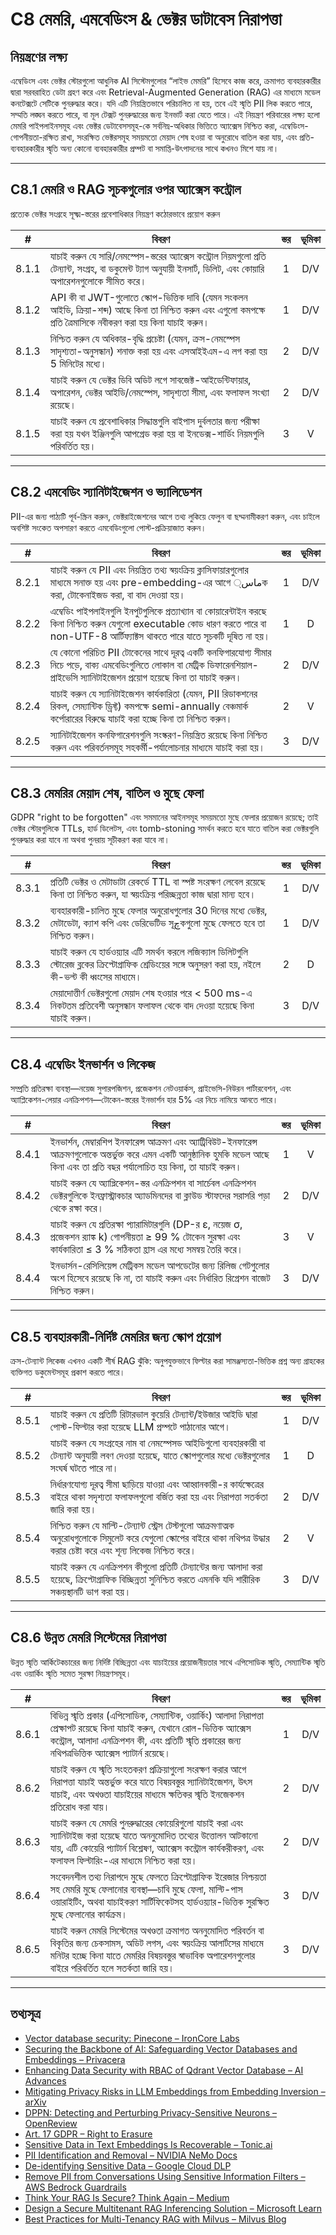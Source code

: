 # C8 মেমরি, এমবেডিংস & ভেক্টর ডাটাবেস নিরাপত্তা

## নিয়ন্ত্রণের লক্ষ্য

এম্বেডিংস এবং ভেক্টর স্টোরগুলো আধুনিক AI সিস্টেমগুলোর “লাইভ মেমরি” হিসেবে কাজ করে, ক্রমাগত ব্যবহারকারীর দ্বারা সরবরাহিত ডেটা গ্রহণ করে এবং Retrieval-Augmented Generation (RAG) এর মাধ্যমে মডেল কনটেক্সটে সেটিকে পুনরুদ্ধার করে। যদি এটি নিয়ন্ত্রিতভাবে পরিচালিত না হয়, তবে এই স্মৃতি PII লিক করতে পারে, সম্মতি লঙ্ঘন করতে পারে, বা মূল টেক্সট পুনরুদ্ধারের জন্য ইনভার্ট করা যেতে পারে। এই নিয়ন্ত্রণ পরিবারের লক্ষ্য হলো মেমরি পাইপলাইনসমূহ এবং ভেক্টর ডেটাবেসসমূহ-কে সর্বনিম্ন-অধিকার ভিত্তিতে অ্যাক্সেস নিশ্চিত করা, এম্বেডিংস-গোপনীয়তা-রক্ষিত রাখা, সংরক্ষিত ভেক্টরসমূহ সময়মতো মেয়াদ শেষ হওয়া বা অনুরোধে বাতিল করা যায়, এবং প্রতি-ব্যবহারকারীর স্মৃতি অন্য কোনো ব্যবহারকারীর প্রম্পট বা সমাপ্তি-উৎপাদনের সাথে কখনও মিশে যায় না।

---

## C8.1 মেমরি ও RAG সূচকগুলোর ওপর অ্যাক্সেস কন্ট্রোল

প্রত্যেক ভেক্টর সংগ্রহে সূক্ষ্ম-স্তরের প্রবেশাধিকার নিয়ন্ত্রণ কঠোরভাবে প্রয়োগ করুন

|   #   | বিবরণ                                                                                                                                                                    | স্তর | ভূমিকা |
| :---: | ------------------------------------------------------------------------------------------------------------------------------------------------------------------------ | :--: | :----: |
| 8.1.1 | যাচাই করুন যে সারি/নেমস্পেস-স্তরের অ্যাক্সেস কন্ট্রোল নিয়মগুলো প্রতি টেন্যান্ট, সংগ্রহ, বা ডকুমেন্ট ট্যাগ অনুযায়ী ইনসার্ট, ডিলিট, এবং কোয়ারি অপারেশনগুলোকে সীমিত করে। |  1   |  D/V   |
| 8.1.2 | API কী বা JWT-গুলোতে স্কোপ-ভিত্তিক দাবি (যেমন সংকলন আইডি, ক্রিয়া-শব্দ) আছে কিনা তা নিশ্চিত করুন এবং এগুলো কমপক্ষে প্রতি ত্রৈমাসিকে নবীকরণ করা হয় কিনা যাচাই করুন।       |  1   |  D/V   |
| 8.1.3 | নিশ্চিত করুন যে অধিকার-বৃদ্ধি প্রচেষ্টা (যেমন, ক্রস-নেমস্পেস সাদৃশ্যতা-অনুসন্ধান) শনাক্ত করা হয় এবং এসআইইএম-এ লগ করা হয় 5 মিনিটের মধ্যে।                                 |  2   |  D/V   |
| 8.1.4 | যাচাই করুন যে ভেক্টর ডিবি অডিট লগে সাবজেক্ট-আইডেন্টিফায়ার, অপারেশন, ভেক্টর আইডি/নেমস্পেস, সাদৃশ্যতা সীমা, এবং ফলাফল সংখ্যা রয়েছে।                                      |  2   |  D/V   |
| 8.1.5 | যাচাই করুন যে প্রবেশাধিকার সিদ্ধান্তগুলি বাইপাস দুর্বলতার জন্য পরীক্ষা করা হয় যখন ইঞ্জিনগুলি আপগ্রেড করা হয় বা ইনডেক্স-শার্ডিং নিয়মগুলি পরিবর্তিত হয়।                |  3   |   V    |

---

## C8.2 এমবেডিং স্যানিটাইজেশন ও ভ্যালিডেশন

PII-এর জন্য পাঠ্যটি পূর্ব-স্ক্রিন করুন, ভেক্টরাইজেশনের আগে তথ্য লুকিয়ে ফেলুন বা ছদ্মনামীকরণ করুন, এবং চাইলে অবশিষ্ট সংকেত অপসারণ করতে এমবেডিংগুলো পোস্ট-প্রক্রিয়াজাত করুন।

|   #   | বিবরণ                                                                                                                                                                                      | স্তর | ভূমিকা |
| :---: | ------------------------------------------------------------------------------------------------------------------------------------------------------------------------------------------ | :--: | :----: |
| 8.2.1 | যাচাই করুন যে PII এবং নিয়ন্ত্রিত তথ্য স্বয়ংক্রিয় ক্লাসিফায়ারগুলোর মাধ্যমে সনাক্ত হয় এবং pre-embedding-এর আগে ماس্ক করা, টোকেনাইজড করা, বা বাদ দেওয়া হয়।                             |  1   |  D/V   |
| 8.2.2 | এম্বেডিং পাইপলাইনগুলি ইনপুটগুলিকে প্রত্যাখ্যান বা কোয়ারেন্টাইন করছে কিনা নিশ্চিত করুন যেগুলো executable কোড ধারণ করতে পারে বা non-UTF-8 আর্টিফ্যাক্টস থাকতে পারে যাতে সূচকটি দূষিত না হয়। |  1   |   D    |
| 8.2.3 | যে কোনো পরিচিত PII টোকেনের সাথে দূরত্ব একটি কনফিগারযোগ্য সীমার নিচে পড়ে, বাক্য এমবেডিংগুলিতে লোকাল বা মেট্রিক ডিফারেনশিয়াল-প্রাইভেসি স্যানিটাইজেশন প্রয়োগ হয়েছে কিনা তা যাচাই করুন।     |  2   |  D/V   |
| 8.2.4 | যাচাই করুন যে স্যানিটাইজেশন কার্যকারিতা (যেমন, PII রিডাকশনের রিকল, সেম্যান্টিক ড্রিফ্ট) কমপক্ষে semi-annually বেঞ্চমার্ক কর্পোরারের বিরুদ্ধে যাচাই করা হচ্ছে কিনা তা নিশ্চিত করুন।         |  2   |   V    |
| 8.2.5 | স্যানিটাইজেশন কনফিগারেশনগুলি সংস্করণ-নিয়ন্ত্রিত রয়েছে কিনা নিশ্চিত করুন এবং পরিবর্তনসমূহ সহকর্মী-পর্যালোচনার মাধ্যমে যাচাই করা হয়।                                                         |  3   |  D/V   |

---

## C8.3 মেমরির মেয়াদ শেষ, বাতিল ও মুছে ফেলা

GDPR "right to be forgotten" এবং সমমানের আইনসমূহ সময়মতো মুছে ফেলার প্রয়োজন রয়েছে; তাই ভেক্টর স্টোরগুলিকে TTLs, হার্ড ডিলেটস, এবং tomb-stoning সমর্থন করতে হবে যাতে বাতিল করা ভেক্টরগুলি পুনরুদ্ধার করা যাবে না অথবা পুনরায় সূচীকরণ করা যাবে না।

|   #   | বিবরণ                                                                                                                                                           | স্তর | ভূমিকা |
| :---: | --------------------------------------------------------------------------------------------------------------------------------------------------------------- | :--: | :----: |
| 8.3.1 | প্রতিটি ভেক্টর ও মেটাডাটা রেকর্ডে TTL বা স্পষ্ট সংরক্ষণ লেবেল রয়েছে কিনা তা নিশ্চিত করুন, যা স্বয়ংক্রিয় পরিচ্ছন্নতা কাজ দ্বারা মান্য হবে।                    |  1   |  D/V   |
| 8.3.2 | ব্যবহারকারী-চালিত মুছে ফেলার অনুরোধগুলোর 30 দিনের মধ্যে ভেক্টর, মেটাডেটা, ক্যাশ কপি এবং ডেরিভেটিভ সূچকগুলো মুছে ফেলতে হবে তা নিশ্চিত করুন।                      |  1   |  D/V   |
| 8.3.3 | যাচাই করুন যে হার্ডওয়্যার এটি সমর্থন করলে লজিক্যাল ডিলিটগুলি স্টোরেজ ব্লকের ক্রিপ্টোগ্রাফিক শ্রেডিংয়ের সঙ্গে অনুসরণ করা হয়, নইলে কী-ভল্ট কী ধ্বংসের মাধ্যমে। |  2   |   D    |
| 8.3.4 | মেয়াদোত্তীর্ণ ভেক্টরগুলো মেয়াদ শেষ হওয়ার পরে < 500 ms-এ নিকটতম প্রতিবেশী অনুসন্ধান ফলাফল থেকে বাদ দেওয়া হয়েছে কিনা যাচাই করুন।                             |  3   |  D/V   |

---

## C8.4 এম্বেডিং ইনভার্শন ও লিকেজ

সম্প্রতি প্রতিরক্ষা ব্যবস্থা—নয়েজ সুপারপজিশন, প্রজেকশন নেটওয়ার্কস, প্রাইভেসি-নিউরন পার্টারবেশন, এবং অ্যাপ্লিকেশন-লেয়ার এনক্রিপশন—টোকেন-স্তরের ইনভার্শন হার 5% এর নিচে নামিয়ে আনতে পারে।

|   #   | বিবরণ                                                                                                                                                                                     | স্তর | ভূমিকা |
| :---: | ----------------------------------------------------------------------------------------------------------------------------------------------------------------------------------------- | :--: | :----: |
| 8.4.1 | ইনভার্শন, মেম্বারশিপ ইনফারেন্স আক্রমণ এবং অ্যাট্রিবিউট-ইনফারেন্স আক্রমণগুলোকে অন্তর্ভুক্ত করে এমন একটি আনুষ্ঠানিক হুমকি মডেল আছে কিনা এবং তা প্রতি বছর পর্যালোচিত হয় কিনা, তা যাচাই করুন। |  1   |   V    |
| 8.4.2 | যাচাই করুন যে অ্যাপ্লিকেশন-স্তর এনক্রিপশন বা সার্চেবল এনক্রিপশন ভেক্টরগুলিকে ইনফ্রাস্ট্রাকচার অ্যাডমিনদের বা ক্লাউড স্টাফদের সরাসরি পড়া থেকে রক্ষা করে।                                  |  2   |  D/V   |
| 8.4.3 | যাচাই করুন যে প্রতিরক্ষা প্যারামিটারগুলি (DP-র ε, নয়েজ σ, প্রজেকশন র‍্যাঙ্ক k) গোপনীয়তা ≥ 99 % টোকেন সুরক্ষা এবং কার্যকারিতা ≤ 3 % সঠিকতা হ্রাস এর মধ্যে সমন্বয় তৈরি করে।              |  3   |   V    |
| 8.4.4 | ইনভার্সন-রেসিলিয়েন্স মেট্রিকস মডেল আপডেটের জন্য রিলিজ গেটগুলোর অংশ হিসেবে রয়েছে কি না, তা যাচাই করুন এবং নির্ধারিত রিগ্রেশন বাজেট নিশ্চিত করুন।                                           |  3   |  D/V   |

---

## C8.5 ব্যবহারকারী-নির্দিষ্ট মেমরির জন্য স্কোপ প্রয়োগ

ক্রস-টেন্যান্ট লিকেজ এখনও একটি শীর্ষ RAG ঝুঁকি: অনুপযুক্তভাবে ফিল্টার করা সামঞ্জস্যতা-ভিত্তিক প্রশ্ন অন্য গ্রাহকের ব্যক্তিগত ডকুমেন্টসমূহ প্রকাশ করতে পারে।

|   #   | বিবরণ                                                                                                                                                                         | স্তর | ভূমিকা |
| :---: | ----------------------------------------------------------------------------------------------------------------------------------------------------------------------------- | :--: | :----: |
| 8.5.1 | যাচাই করুন যে প্রতিটি রিটারভাল কুয়েরি টেন্যান্ট/ইউজার আইডি দ্বারা পোস্ট-ফিল্টার করা হয়েছে LLM প্রম্পটে পাঠানোর আগে।                                                         |  1   |  D/V   |
| 8.5.2 | যাচাই করুন যে সংগ্রহের নাম বা নেমস্পেসড আইডিগুলো ব্যবহারকারী বা টেন্যান্ট অনুযায়ী লবণ দেওয়া হয়েছে, যাতে স্কোপগুলোর মধ্যে ভেক্টরগুলোর সংঘর্ষ ঘটতে পারে না।                  |  1   |   D    |
| 8.5.3 | নির্ধারণযোগ্য দূরত্ব সীমা ছাড়িয়ে যাওয়া এবং আহ্বানকারী-র কার্যক্ষেত্রের বাইরে থাকা সদৃশ্যতা ফলাফলগুলো বর্জিত করা হয় এবং নিরাপত্তা সতর্কতা জারি করা হয়।                    |  2   |  D/V   |
| 8.5.4 | নিশ্চিত করুন যে মাল্টি-টেন্যান্ট স্ট্রেস টেস্টগুলো আক্রমণাত্মক অনুরোধগুলোকে সিমুলেট করে যেগুলো স্কোপের বাইরে থাকা নথিপত্র উদ্ধার করার চেষ্টা করে এবং শূন্য লিকেজ নিশ্চিত করে। |  2   |   V    |
| 8.5.5 | যাচাই করুন যে এনক্রিপশন কীগুলো প্রতিটি টেন্যান্টের জন্য আলাদা করা হয়েছে, ক্রিপ্টোগ্রাফিক বিচ্ছিন্নতা সুনিশ্চিত করতে এমনকি যদি শারীরিক সঞ্চয়স্থানটি ভাগ করা হয়।              |  3   |  D/V   |

---

## C8.6 উন্নত মেমরি সিস্টেমের নিরাপত্তা

উন্নত স্মৃতি আর্কিটেকচারের জন্য নির্দিষ্ট বিচ্ছিন্নতা এবং যাচাইয়ের প্রয়োজনীয়তার সাথে এপিসোডিক স্মৃতি, সেম্যান্টিক স্মৃতি এবং ওয়ার্কিং স্মৃতি সমেত সুরক্ষা নিয়ন্ত্রণসমূহ।

|   #   | বিবরণ                                                                                                                                                                                                                                              | স্তর | ভূমিকা |
| :---: | -------------------------------------------------------------------------------------------------------------------------------------------------------------------------------------------------------------------------------------------------- | :--: | :----: |
| 8.6.1 | বিভিন্ন স্মৃতি প্রকার (এপিসোডিক, সেম্যান্টিক, ওয়ার্কিং) আলাদা নিরাপত্তা প্রেক্ষাপট রয়েছে কিনা যাচাই করুন, যেখানে রোল-ভিত্তিক অ্যাক্সেস কন্ট্রোল, আলাদা এনক্রিপশন কী, এবং প্রতিটি স্মৃতি প্রকারের জন্য নথিপত্রভিত্তিক অ্যাক্সেস প্যাটার্ন রয়েছে। |  1   |  D/V   |
| 8.6.2 | যাচাই করুন যে স্মৃতি সংহতকরণ প্রক্রিয়াগুলো সংরক্ষণ করার আগে নিরাপত্তা যাচাই অন্তর্ভুক্ত করে যাতে বিষয়বস্তুর স্যানিটাইজেশন, উৎস যাচাই, এবং অখণ্ডতা যাচাইয়ের মাধ্যমে ক্ষতিকর স্মৃতি ইনজেকশন প্রতিরোধ করা যায়।                                     |  2   |  D/V   |
| 8.6.3 | যাচাই করুন যে মেমরি পুনরুদ্ধারের কোয়েরিগুলো যাচাই করা এবং স্যানিটাইজ করা হয়েছে যাতে অননুমোদিত তথ্যের উত্তোলন আটকানো যায়, এটি কোয়েরি প্যাটার্ন বিশ্লেষণ, অ্যাক্সেস কন্ট্রোল কার্যকরীকরণ, এবং ফলাফল ফিল্টারিং-এর মাধ্যমে নিশ্চিত করা হয়।        |  2   |  D/V   |
| 8.6.4 | সংবেদনশীল তথ্য নিরাপদে মুছে ফেলতে ক্রিপ্টোগ্রাফিক ইরেজার নিশ্চয়তা সহ মেমরি মুছে ফেলানোর ব্যবস্থা—চাবি মুছে ফেলা, মাল্টি-পাস ওয়ারাইটিং, অথবা যাচাইকরণ সার্টিফিকেটসহ হার্ডওয়্যার-ভিত্তিক সুরক্ষিত মুছে ফেলানোর কার্যক্রম।                         |  3   |  D/V   |
| 8.6.5 | যাচাই করুন মেমরি সিস্টেমের অখণ্ডতা ক্রমাগত অননুমোদিত পরিবর্তন বা বিকৃতির জন্য চেকসামস, অডিট লগস, এবং স্বয়ংক্রিয় আলার্টসের মাধ্যমে মনিটর হচ্ছে কিনা যাতে মেমরির বিষয়বস্তুর স্বাভাবিক অপারেশনগুলোর বাইরে পরিবর্তিত হলে সতর্কতা জারি হয়।          |  3   |  D/V   |

---

## তথ্যসূত্র

* [Vector database security: Pinecone – IronCore Labs](https://ironcorelabs.com/vectordbs/pinecone-security/)
* [Securing the Backbone of AI: Safeguarding Vector Databases and Embeddings – Privacera](https://privacera.com/blog/securing-the-backbone-of-ai-safeguarding-vector-databases-and-embeddings/)
* [Enhancing Data Security with RBAC of Qdrant Vector Database – AI Advances](https://ai.gopubby.com/enhancing-data-security-with-role-based-access-control-of-qdrant-vector-database-3878769bec83)
* [Mitigating Privacy Risks in LLM Embeddings from Embedding Inversion – arXiv](https://arxiv.org/html/2411.05034v1)
* [DPPN: Detecting and Perturbing Privacy-Sensitive Neurons – OpenReview](https://openreview.net/forum?id=DF5TVzpTW0)
* [Art. 17 GDPR – Right to Erasure](https://gdpr-info.eu/art-17-gdpr/)
* [Sensitive Data in Text Embeddings Is Recoverable – Tonic.ai](https://www.tonic.ai/blog/sensitive-data-in-text-embeddings-is-recoverable)
* [PII Identification and Removal – NVIDIA NeMo Docs](https://docs.nvidia.com/nemo-framework/user-guide/latest/datacuration/personalidentifiableinformationidentificationandremoval.html)
* [De-identifying Sensitive Data – Google Cloud DLP](https://cloud.google.com/sensitive-data-protection/docs/deidentify-sensitive-data)
* [Remove PII from Conversations Using Sensitive Information Filters – AWS Bedrock Guardrails](https://docs.aws.amazon.com/bedrock/latest/userguide/guardrails-sensitive-filters.html)
* [Think Your RAG Is Secure? Think Again – Medium](https://medium.com/%40vijay.poudel1/think-your-rag-is-secure-think-again-heres-how-to-actually-lock-it-down-c4c30e3864e7)
* [Design a Secure Multitenant RAG Inferencing Solution – Microsoft Learn](https://learn.microsoft.com/en-us/azure/architecture/ai-ml/guide/secure-multitenant-rag)
* [Best Practices for Multi-Tenancy RAG with Milvus – Milvus Blog](https://milvus.io/blog/build-multi-tenancy-rag-with-milvus-best-practices-part-one.md)

